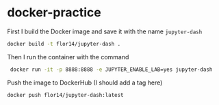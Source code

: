 # docker-practice

First I build the Docker image and save it with the name `jupyter-dash`

```bash
docker build -t flor14/jupyter-dash .
```

Then I run the container with the command 

```bash
 docker run -it -p 8888:8888 -e JUPYTER_ENABLE_LAB=yes jupyter-dash
```

Push the image to DockerHub (I should add a tag here)

```bash
docker push flor14/jupyter-dash:latest
```
